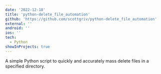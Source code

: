 ```yaml
---
date: '2022-12-18'
title: 'python-delete_file_automation'
github: 'https://github.com/scottgriv/python-delete_file_automation'
external: ''
android: ''
ios: ''
tech:
  - Python
showInProjects: true
---
```


A simple Python script to quickly and accurately mass delete files in a specified directory.
